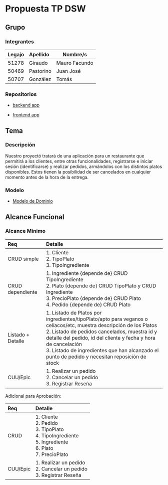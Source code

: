 # Propuesta TP DSW

## Grupo

### Integrantes

| Legajo | Apellido  | Nombre/s      |
| :----- | :-------- | ------------- |
| 51278  | Giraudo   | Mauro Facundo |
| 50469  | Pastorino | Juan José     |
| 50707  | González  | Tomás         |

### Repositorios

- [backend app](https://github.com/MauroGiraudo/tp_DSW_backend/tree/main)

* [frontend app](https://github.com/MauroGiraudo/tp_DSW_frontend)

## Tema

### Descripción

Nuestro proyectó tratará de una aplicación para un restaurante que permitirá a los clientes, entre otras funcionalidades, registrarse e iniciar sesión (identificarse) y realizar pedidos, armándolos con los distintos platos disponibles. Estos tienen la posibilidad de ser cancelados en cualquier momento antes de la hora de la entrega.

### Modelo

- [Modelo de Dominio](https://drive.google.com/drive/folders/1Gl5JQgvYNaK7awIbvqVYGqJqiM9sf3kV?usp=sharing)

## Alcance Funcional

### Alcance Mínimo

| Req               | Detalle                                                                                                                                                                                                                                                                                                                                     |
| :---------------- | :------------------------------------------------------------------------------------------------------------------------------------------------------------------------------------------------------------------------------------------------------------------------------------------------------------------------------------------ |
| CRUD simple       | 1. Cliente<br>2. TipoPlato<br>3. TipoIngrediente                                                                                                                                                                                                                                                                                            |
| CRUD dependiente  | 1. Ingrediente {depende de} CRUD TipoIngrediente<br>2. Plato {depende de} CRUD TipoPlato y CRUD Ingrediente<br>3. PrecioPlato {depende de} CRUD Plato<br>4. Pedido {depende de} CRUD Plato                                                                                                                                                  |
| Listado + Detalle | 1. Listado de Platos por ingredientes/tipoPlato/apto para veganos o celíacos/etc, muestra descripción de los Platos<br>2. Listado de pedidos cancelados, muestra id y detalle del pedido, id del cliente y fecha y hora de cancelación<br>3. Listado de ingredientes que han alcanzado el punto de pedido y necesitan reposición de stock |
| CUU/Epic          | 1. Realizar un pedido<br>2. Cancelar un pedido<br>3. Registrar Reseña                                                                                                                                                                                                                                                                       |

Adicional para Aprobación:

| Req      | Detalle                                                                                                       |
| :------- | :------------------------------------------------------------------------------------------------------------ |
| CRUD     | 1. Cliente<br>2. Pedido<br>3. TipoPlato<br>4. TipoIngrediente<br>5. Ingrediente<br>6. Plato<br>7. PrecioPlato |
| CUU/Epic | 1. Realizar un pedido<br>2. Cancelar un pedido<br>3. Registrar Reseña                                         |
